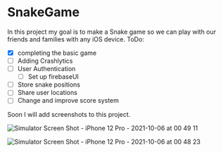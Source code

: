 # SnakeGame
In this project my goal is to make a Snake game so we can play with our friends and families with any iOS device.
ToDo:
- [x] completing the basic game
- [ ] Adding Crashlytics
- [ ] User Authentication
  - [ ] Set up firebaseUI  
- [ ] Store snake positions
- [ ] Share user locations
- [ ] Change and improve score system

Soon I will add screenshots to this project.

![Simulator Screen Shot - iPhone 12 Pro - 2021-10-06 at 00 49 11](https://user-images.githubusercontent.com/7261365/136142894-5ffd0b99-548d-4f32-b7e2-0524e58ac937.png)

![Simulator Screen Shot - iPhone 12 Pro - 2021-10-06 at 00 48 23](https://user-images.githubusercontent.com/7261365/136142896-0408bdf4-79e5-43e5-8dfd-45d1f17c5578.png)
